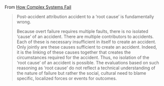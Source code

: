 From [How Complex Systems Fail](How%20Complex%20Systems%20Fail.md)

> Post-accident attribution accident to a ‘root cause’ is fundamentally wrong.
> 
> Because overt failure requires multiple faults, there is no isolated ‘cause’ of an accident. There are multiple contributors to accidents. Each of these is necessary insufficient in itself to create an accident. Only jointly are these causes sufficient to create an accident. Indeed, it is the linking of these causes together that creates the circumstances required for the accident. Thus, no isolation of the ‘root cause’ of an accident is possible. The evaluations based on such reasoning as ‘root cause’ do not reflect a technical understanding of the nature of failure but rather the social, cultural need to blame specific, localized forces or events for outcomes.